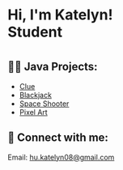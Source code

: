 <h1>Hi, I'm Katelyn! <br/>Student<h1>

<h2>👨‍💻 Java Projects:</h2>

- [Clue](https://github.com/HuKatelyn/Clue)
- [Blackjack](https://github.com/HuKatelyn.LABURL)
- [Space Shooter](https://github.com/HuKatelyn.LABURL)
- [Pixel Art](https://github.com/HuKatelyn/PixelArtLab)

<h2> 🤳 Connect with me:</h2>

Email: hu.katelyn08@gmail.com


<!--
**joshmadakor1/joshmadakor1** is a ✨ _special_ ✨ repository because its `README.md` (this file) appears on your GitHub profile.

Here are some ideas to get you started:

- 🔭 I’m currently working on ...
- 🌱 I’m currently learning ...
- 👯 I’m looking to collaborate on ...
- 🤔 I’m looking for help with ...
- 💬 Ask me about ...
- 📫 How to reach me: ...
- 😄 Pronouns: ...
- ⚡ Fun fact: ...
-->
